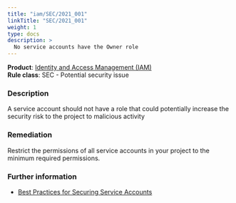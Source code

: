 ```yaml
---
title: "iam/SEC/2021_001"
linkTitle: "SEC/2021_001"
weight: 1
type: docs
description: >
  No service accounts have the Owner role
---
```


**Product**: [Identity and Access Management (IAM)](https://cloud.google.com/iam)\
**Rule class**: SEC - Potential security issue

### Description

A service account should not have a role that could potentially increase the security risk
to the project to malicious activity

### Remediation

Restrict the permissions of all service accounts in your project to the minimum
required permissions.

### Further information

- [Best Practices for Securing Service Accounts](https://cloud.google.com/iam/docs/best-practices-for-securing-service-accounts)
